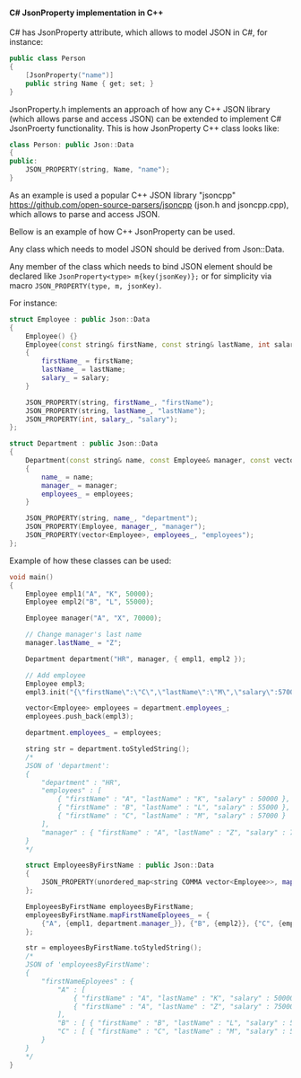 #### C# JsonProperty implementation in C++

C# has JsonProperty attribute, which allows to model JSON in C#, for instance:

```C++
public class Person
{
    [JsonProperty("name")]
    public string Name { get; set; }
}
```

JsonProperty.h implements an approach of how any C++ JSON library (which allows parse and access JSON) can be extended to implement C# JsonProerty functionality. This is how JsonProperty C++ class looks like:

```C++
class Person: public Json::Data
{
public:
    JSON_PROPERTY(string, Name, "name");
}
```


As an example is used a popular C++ JSON library "jsoncpp" https://github.com/open-source-parsers/jsoncpp (json.h and jsoncpp.cpp), which allows to parse and access JSON.

Bellow is an example of how C++ JsonProperty can be used.

Any class which needs to model JSON should be derived from Json::Data.

Any member of the class which needs to bind JSON element should be declared like ```JsonProperty<type> m{key(jsonKey)};``` or for simplicity via macro ```JSON_PROPERTY(type, m, jsonKey)```. 

For instance:
```C++
struct Employee : public Json::Data
{
    Employee() {}
    Employee(const string& firstName, const string& lastName, int salary)
    {
        firstName_ = firstName;
        lastName_ = lastName;
        salary_ = salary;
    }

    JSON_PROPERTY(string, firstName_, "firstName");
    JSON_PROPERTY(string, lastName_, "lastName");
    JSON_PROPERTY(int, salary_, "salary");
};

struct Department : public Json::Data
{
    Department(const string& name, const Employee& manager, const vector<Employee>& employees)
    {
        name_ = name;
        manager_ = manager;
        employees_ = employees;
    }

    JSON_PROPERTY(string, name_, "department");
    JSON_PROPERTY(Employee, manager_, "manager");
    JSON_PROPERTY(vector<Employee>, employees_, "employees");
};
```

Example of how these classes can be used:
```C++
void main()
{
    Employee empl1("A", "K", 50000);
    Employee empl2("B", "L", 55000);

    Employee manager("A", "X", 70000);

    // Change manager's last name
    manager.lastName_ = "Z";

    Department department("HR", manager, { empl1, empl2 });

    // Add employee
    Employee empl3;
    empl3.init("{\"firstName\":\"C\",\"lastName\":\"M\",\"salary\":57000}");

    vector<Employee> employees = department.employees_;
    employees.push_back(empl3);

    department.employees_ = employees;

    string str = department.toStyledString();
    /*
    JSON of 'department':
    {
        "department" : "HR",
        "employees" : [
            { "firstName" : "A", "lastName" : "K", "salary" : 50000 },
            { "firstName" : "B", "lastName" : "L", "salary" : 55000 },
            { "firstName" : "C", "lastName" : "M", "salary" : 57000 }
        ],
        "manager" : { "firstName" : "A", "lastName" : "Z", "salary" : 70000 }
    }    
    */

    struct EmployeesByFirstName : public Json::Data
    {
        JSON_PROPERTY(unordered_map<string COMMA vector<Employee>>, mapFirstNameEployees_, "firstNameEployees");
    };

    EmployeesByFirstName employeesByFirstName;
    employeesByFirstName.mapFirstNameEployees_ = {
        {"A", {empl1, department.manager_}}, {"B", {empl2}}, {"C", {empl3}}
    };

    str = employeesByFirstName.toStyledString();
    /*
    JSON of 'employeesByFirstName':
    { 
        "firstNameEployees" : {
            "A" : [
                { "firstName" : "A", "lastName" : "K", "salary" : 50000 },
                { "firstName" : "A", "lastName" : "Z", "salary" : 75000 }
            ],
            "B" : [ { "firstName" : "B", "lastName" : "L", "salary" : 55000 } ],
            "C" : [ { "firstName" : "C", "lastName" : "M", "salary" : 57000 } ]
        }
    }
    */
} 
```
